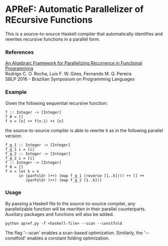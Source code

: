 # APReF: Automatic Parallelizer of REcursive Functions

This is a source-to-source Haskell compiler that automatically identifies and rewrites recursive functions in a parallel form.

### References

[An Algebraic Framework for Parallelizing Recurrence in Functional Programming](http://dx.doi.org/10.1007/978-3-319-45279-1_10)  
Rodrigo C. O. Rocha, Luís F. W. Góes, Fernando M. Q. Pereira  
SBLP 2016 - Brazilian Symposium on Programming Languages


### Example

Given the following sequential recursive function:
```
f :: Integer -> [Integer]
f 0 = []
f n = [n] ++ f(n-1) ++ [n]
```
the source-to-source compiler is able to rewrite it as in the following parallel version:
```
f_g_1 :: Integer -> [Integer]
f_g_1 i = [i]
f_g_2 :: Integer -> [Integer]
f_g_2 i = [i]
f :: Integer -> [Integer]
f 0 = []
f n = let k = n
      in (parFoldr (++) (map f_g_1 (reverse [1..k]))) ++ [] ++
         (parFoldr (++) (map f_g_2 [1..k]))
```

### Usage

By passing a Haskell file to the source-to-source compiler,
any parallelizable function will be rewritten in their parallel counterparts.
Auxiliary packages and functions will also be added.

```
python apref.py -f <haskell-file> --scan --constfold
```

The flag '--scan' enables a scan-based optimization.
Similarly, the '--constfold' enables a constant folding optimization.

